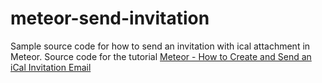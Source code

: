 # meteor-send-invitation

Sample source code for how to send an invitation with ical attachment in Meteor. Source code for the tutorial [Meteor - How to Create and Send an iCal Invitation Email](http://www.curtismlarson.com/blog/2015/12/06/meteor-send-ical-email-invitation/)